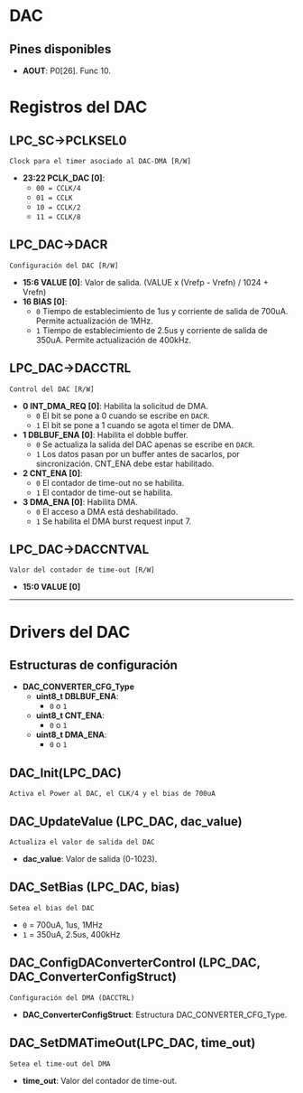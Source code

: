 # DAC

## Pines disponibles
- **AOUT**: P0[26]. Func 10.

# Registros del DAC

## LPC_SC->PCLKSEL0
`Clock para el timer asociado al DAC-DMA [R/W]`
- **23:22 PCLK_DAC [0]**:
    - `00 = CCLK/4`
    - `01 = CCLK`
    - `10 = CCLK/2`
    - `11 = CCLK/8`

## LPC_DAC->DACR
`Configuración del DAC [R/W]`
- **15:6 VALUE [0]**: Valor de salida. (VALUE x (Vrefp - Vrefn) / 1024 + Vrefn)
- **16 BIAS [0]**:
  - `0` Tiempo de establecimiento de 1us y corriente de salida de 700uA. Permite actualización de 1MHz.
  - `1` Tiempo de establecimiento de 2.5us y corriente de salida de 350uA. Permite actualización de 400kHz.

## LPC_DAC->DACCTRL
`Control del DAC [R/W]`
- **0 INT_DMA_REQ [0]**: Habilita la solicitud de DMA.
  - `0` El bit se pone a 0 cuando se escribe en `DACR`.
  - `1` El bit se pone a 1 cuando se agota el timer de DMA.
- **1 DBLBUF_ENA [0]**: Habilita el dobble buffer.
  - `0` Se actualiza la salida del DAC apenas se escribe en `DACR`.
  - `1` Los datos pasan por un buffer antes de sacarlos, por sincronización. CNT_ENA debe estar habilitado.
- **2 CNT_ENA [0]**:
  - `0` El contador de time-out no se habilita.
  - `1` El contador de time-out se habilita.
- **3 DMA_ENA [0]**: Habilita DMA.
  - `0` El acceso a DMA está deshabilitado.
  - `1` Se habilita el DMA burst request input 7. 

## LPC_DAC->DACCNTVAL
`Valor del contador de time-out [R/W]`
- **15:0 VALUE [0]**

---

# Drivers del DAC
## Estructuras de configuración
- **DAC_CONVERTER_CFG_Type**
  - **uint8_t DBLBUF_ENA**:
    - `0` o `1`
  - **uint8_t CNT_ENA**:
    - `0` o `1`
  - **uint8_t DMA_ENA**:
    - `0` o `1`

## DAC_Init(LPC_DAC)
`Activa el Power al DAC, el CLK/4 y el bias de 700uA`

## DAC_UpdateValue (LPC_DAC, dac_value)
`Actualiza el valor de salida del DAC`
- **dac_value**: Valor de salida (0-1023).

## DAC_SetBias (LPC_DAC, bias)
`Setea el bias del DAC`
- `0` = 700uA, 1us, 1MHz
- `1` = 350uA, 2.5us, 400kHz

## DAC_ConfigDAConverterControl (LPC_DAC, DAC_ConverterConfigStruct)
`Configuración del DMA (DACCTRL)`
- **DAC_ConverterConfigStruct**: Estructura DAC_CONVERTER_CFG_Type.

## DAC_SetDMATimeOut(LPC_DAC, time_out)
`Setea el time-out del DMA`
- **time_out**: Valor del contador de time-out.
